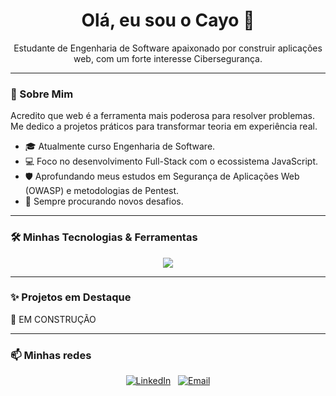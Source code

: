 <h1 align="center">Olá, eu sou o Cayo 👋</h1>

<p align="center">
  Estudante de Engenharia de Software apaixonado por construir aplicações web, com um forte interesse Cibersegurança.
</p>

---

### 🚀 Sobre Mim

Acredito que web é a ferramenta mais poderosa para resolver problemas. Me dedico a projetos práticos para transformar teoria em experiência real.

- 🎓 Atualmente curso Engenharia de Software.
- 💻 Foco no desenvolvimento Full-Stack com o ecossistema JavaScript.
- 🛡️ Aprofundando meus estudos em Segurança de Aplicações Web (OWASP) e metodologias de Pentest.
- 🌱 Sempre procurando novos desafios.

---

### 🛠️ Minhas Tecnologias & Ferramentas

<p align="center">
  <a href="https://skillicons.dev">
    <img src="https://skillicons.dev/icons?i=html,css,js,firebase,git,github,vscode,figma&perline=6" />
  </a>
</p>

---

### ✨ Projetos em Destaque

🚧 EM CONSTRUÇÃO

---

### 📫 Minhas redes

<p align="center">
  <a href="https://www.linkedin.com/in/cayomaia/" target="_blank"><img src="https://img.shields.io/badge/LinkedIn-0077B5?style=for-the-badge&logo=linkedin&logoColor=white" alt="LinkedIn"></a>
  &nbsp;
  <a href="cayohenryckweb@gmail.com"><img src="https://img.shields.io/badge/Email-D14836?style=for-the-badge&logo=gmail&logoColor=white" alt="Email"></a>
</p>
